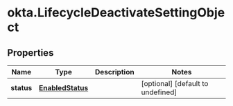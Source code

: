 # okta.LifecycleDeactivateSettingObject

## Properties

Name | Type | Description | Notes
------------ | ------------- | ------------- | -------------
**status** | [**EnabledStatus**](EnabledStatus.md) |  | [optional] [default to undefined]

